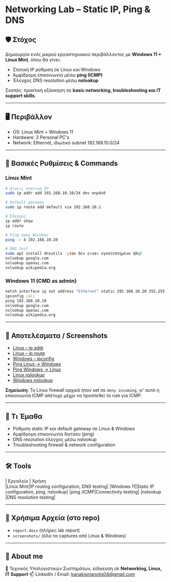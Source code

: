 # Networking Lab – Static IP, Ping & DNS

## 🛡️ Στόχος

Δημιουργία ενός μικρού εργαστηριακού περιβάλλοντος με **Windows 11 + Linux Mint**, όπου θα γίνει:

* Στατική IP ρύθμιση σε Linux και Windows
* Αμφίδρομη επικοινωνία μέσω **ping (ICMP)**
* Έλεγχος DNS resolution μέσω **nslookup**

Σκοπός: πρακτική εξάσκηση σε **basic networking, troubleshooting και IT support skills**.

---

## 🖥️ Περιβάλλον

* OS: Linux Mint + Windows 11
* Hardware: 2 Personal PC's 
* Network: Ethernet, ιδιωτικό subnet 192.168.10.0/24

---

## 🔧 Βασικές Ρυθμίσεις & Commands

### Linux Mint

```bash
# Δίνεις στατική IP
sudo ip addr add 192.168.10.10/24 dev enp4s0

# Default gateway
sudo ip route add default via 192.168.10.1

# Έλεγχος
ip addr show
ip route

# Ping προς Windows
ping -c 4 192.168.10.20

# DNS test
sudo apt install dnsutils -y(αν δεν ειναι εγκατεστημένο ήδη)
nslookup google.com
nslookup openai.com
nslookup wikipedia.org
```

### Windows 11 (CMD as admin)

```cmd
netsh interface ip set address "Ethernet" static 192.168.10.20 255.255.255.0 192.168.10.1
ipconfig /all
ping 192.168.10.10
nslookup google.com
nslookup openai.com
nslookup wikipedia.org
```

---

## 🧪 Αποτελέσματα / Screenshots

* [Linux – ip addr](./screenshots/ip-addr-show-linux.jpg)
* [Linux – ip route](./screenshots/ping-c-route.jpg)
* [Windows – ipconfig](./screenshots/ip-configall-W11.png)
* [Ping Linux → Windows](./screenshots/ping-linux.png)
* [Ping Windows → Linux](./screenshots/ping-windows.png)
* [Linux nslookup](./screenshots/nslookup-linux.jpg)
* [Windows nslookup](./screenshots/nslookup-Windows11.png)

**Σημείωση:** Το Linux firewall αρχικά ήταν set σε `deny incoming`, γι’ αυτό η επικοινωνία ICMP απέτυχε μέχρι να προστεθεί το rule για ICMP.

---

## 🧠 Τι Έμαθα

* Ρύθμιση static IP και default gateway σε Linux & Windows
* Αμφίδρομη επικοινωνία δικτύου (ping)
* DNS resolution έλεγχος μέσω nslookup
* Troubleshooting firewall & network configuration

---

## 🛠️ Tools

| Εργαλείο | Χρήση                                           
|Linux Mint|IP routing configuration, DNS testing|
|Windows 11|Static IP configuration, ping, nslookup|
|ping /ICMP|Connectivity testing|
|nslookup  |DNS resolution testing|

---

## 📁 Χρήσιμα Αρχεία (στο repo)

* `report.docx` (πλήρες lab report)
* `screenshots/` (όλα τα captures από Linux & Windows)

---

## 👤 About me

📍 Τεχνικός Υπολογιστικών Συστημάτων, ειδίκευση σε **Networking, Linux, IT Support**
📫 LinkedIn / Email: [kanakismanolis04@gmail.com](mailto:kanakismanolis04@gmail.com)
